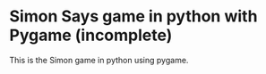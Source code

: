 # Simon Says game in python with Pygame (incomplete)
This is the Simon game in python using pygame.
